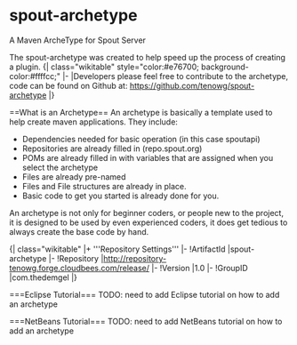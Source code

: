 spout-archetype
===============

A Maven ArcheType for Spout Server

The spout-archetype was created to help speed up the process of creating a plugin.
{| class="wikitable" style="color:#e76700; background-color:#ffffcc;"
|-
|Developers please feel free to contribute to the archetype, code can be found on Github at: https://github.com/tenowg/spout-archetype
|}

==What is an Archetype==
An archetype is basically a template used to help create maven applications. They include:

* Dependencies needed for basic operation (in this case spoutapi)
* Repositories are already filled in (repo.spout.org)
* POMs are already filled in with variables that are assigned when you select the archetype
* Files are already pre-named
* Files and File structures are already in place.
* Basic code to get you started is already done for you.

An archetype is not only for beginner coders, or people new to the project, it is designed to be used by even experienced coders, it does get tedious to always create the base code by hand.

{| class="wikitable"
|+ '''Repository Settings'''
|-
!ArtifactId
|spout-archetype
|-
!Repository
|http://repository-tenowg.forge.cloudbees.com/release/
|-
!Version
|1.0
|-
!GroupID
|com.thedemgel
|}

===Eclipse Tutorial===
TODO: need to add Eclipse tutorial on how to add an archetype

===NetBeans Tutorial===
TODO: need to add NetBeans tutorial on how to add an archetype
